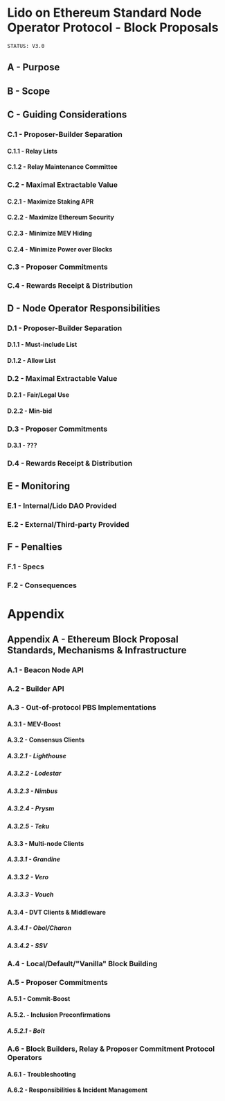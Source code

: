 # Lido on Ethereum Standard Node Operator Protocol - Block Proposals

```markdown!
STATUS: V3.0
```

## A - Purpose

## B - Scope

## C - Guiding Considerations
### C.1 - Proposer-Builder Separation
#### C.1.1 - Relay Lists
#### C.1.2 - Relay Maintenance Committee
### C.2 - Maximal Extractable Value
#### C.2.1 - Maximize Staking APR
#### C.2.2 - Maximize Ethereum Security
#### C.2.3 - Minimize MEV Hiding
#### C.2.4 - Minimize Power over Blocks
### C.3 - Proposer Commitments
### C.4 - Rewards Receipt & Distribution

## D - Node Operator Responsibilities
### D.1 - Proposer-Builder Separation
#### D.1.1 - Must-include List
#### D.1.2 - Allow List
### D.2 - Maximal Extractable Value
#### D.2.1 - Fair/Legal Use
#### D.2.2 - Min-bid
### D.3 - Proposer Commitments
#### D.3.1 - ???
### D.4 - Rewards Receipt & Distribution

## E - Monitoring
### E.1 - Internal/Lido DAO Provided
### E.2 - External/Third-party Provided 

## F - Penalties
### F.1 - Specs
### F.2 - Consequences

# Appendix
## Appendix A - Ethereum Block Proposal Standards, Mechanisms & Infrastructure
### A.1 - Beacon Node API
### A.2 - Builder API
### A.3 - Out-of-protocol PBS Implementations
#### A.3.1 - MEV-Boost
#### A.3.2 - Consensus Clients
##### A.3.2.1 - Lighthouse
##### A.3.2.2 - Lodestar
##### A.3.2.3 - Nimbus
##### A.3.2.4 - Prysm
##### A.3.2.5 - Teku
#### A.3.3 - Multi-node Clients
##### A.3.3.1 - Grandine
##### A.3.3.2 - Vero
##### A.3.3.3 - Vouch
#### A.3.4 - DVT Clients & Middleware
##### A.3.4.1 - Obol/Charon
##### A.3.4.2 - SSV
### A.4 - Local/Default/"Vanilla" Block Building
### A.5 - Proposer Commitments
#### A.5.1 - Commit-Boost
#### A.5.2. - Inclusion Preconfirmations
##### A.5.2.1 - Bolt
### A.6 - Block Builders, Relay & Proposer Commitment Protocol Operators
#### A.6.1 - Troubleshooting
#### A.6.2 - Responsibilities & Incident Management
